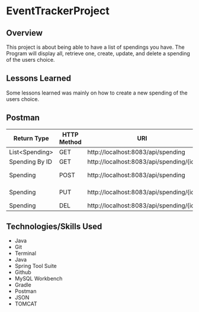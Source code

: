 # EventTrackerProject

## Overview

This project is about being able to have a list of spendings you have. The Program will display all, retrieve one, create, update, and delete a spending of the users choice.

## Lessons Learned

Some lessons learned was mainly on how to create a new spending of the users choice.

## Postman

<table>
<thead>
<tr>
<th>Return Type</th>
<th>HTTP Method</th>
<th>URI</th>
<th>Request Body</th>
<th>Purpose</th>
</tr>
</thead>
<tbody>
<tr>
<td>List&lt;Spending&gt;</td>
<td>GET</td>
<td>http://localhost:8083/api/spending</td>
<td></td>
<td>List</td>
</tr>
<tr>
<td>Spending By ID</td>
<td>GET</td>
<td>http://localhost:8083/api/spending/{id}</td>
<td></td>
<td>Retrieve</td>
</tr>
<tr>
<td>Spending</td>
<td>POST</td>
<td>http://localhost:8083/api/spending</td>
<td>User JSON</td>
<td>Create</td>
</tr>
<tr>
<td>Spending</td>
<td>PUT</td>
<td> http://localhost:8083/api/spending/{id}</td>
<td>User JSON</td>
<td>Update</td>
</tr>
<tr>
<td>Spending</td>
<td>DEL</td>
<td>http://localhost:8083/api/spending/{id}</td>
<td></td>
<td>Delete</td>
</tr>
</tbody>
</table>

<!-- * View Spendings list: GET http://localhost:8083/api/spending
* View Spendings by ID: GET http://localhost:8083/api/spending/{id}
* View Create Spendings: POST http://localhost:8083/api/spending
* View Update Spendings: PUT http://localhost:8083/api/spending/{id}
* View Delete Spendings: DEL http://localhost:8083/api/spending/{id} -->

## Technologies/Skills Used

-   Java
-   Git
-   Terminal
-   Java
-   Spring Tool Suite
-   Github
-   MySQL Workbench
-   Gradle
-   Postman
-   JSON
-   TOMCAT
